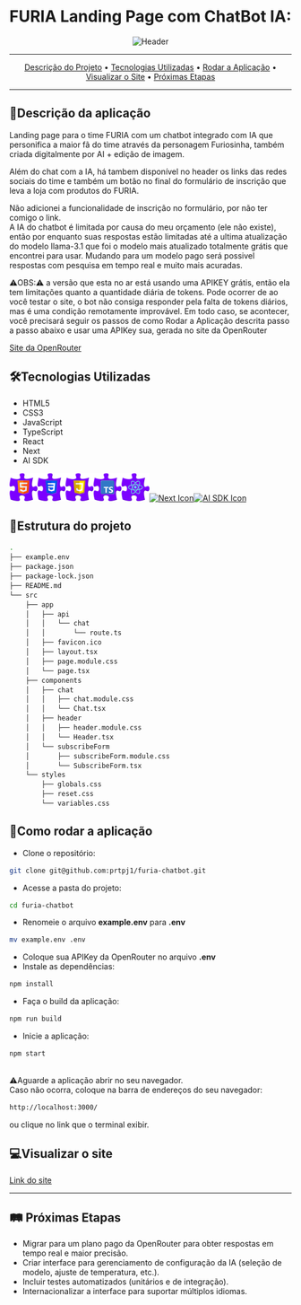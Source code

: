 # FURIA Landing Page com ChatBot IA: 
<p align="center">
  <img src="https://github.com/prtpj1/prtpj1/blob/main/Headers/furia_header_github.png?raw=true" alt="Header" />
</p>
<a name="topo"></a>

---
<p align="center">
<a href="#descrição-da-aplicação">Descrição do Projeto</a> •
<a href="#tecnologias-utilizadas">Tecnologias Utilizadas</a> •
<a href="#como-rodar-a-aplicação">Rodar a Aplicação</a> •
<a href="#visualizar-o-site">Visualizar o Site</a> •
<a href="#próximas-etapas">Próximas Etapas</a>
</p>

---
## 📝Descrição da aplicação
Landing page para o time FURIA com um chatbot integrado com IA que personifica a maior fã do time através da personagem Furiosinha, também criada digitalmente por AI + edição de imagem.<br>

Além do chat com a IA, há tambem disponível no header os links das redes sociais do time e também um botão no final do formulário de inscrição que leva a loja com produtos do FURIA.<br>

Não adicionei a funcionalidade de inscrição no formulário, por não ter comigo o link.<br>
A IA do chatbot é limitada por causa do meu orçamento (ele não existe), então por enquanto suas respostas estão limitadas até a ultima atualização do modelo llama-3.1 que foi o modelo mais atualizado totalmente grátis que encontrei para usar.
Mudando para um modelo pago será possivel respostas com pesquisa em tempo real e muito mais acuradas.<br>

⚠️OBS:⚠️ a versão que esta no ar está usando uma APIKEY grátis, então ela tem limitações quanto a quantidade diária de tokens. Pode ocorrer de ao você testar o site, o bot não consiga responder pela falta de tokens diários, mas é uma condição remotamente improvável.
Em todo caso, se acontecer, você precisará seguir os passos de como Rodar a Aplicação descrita passo a passo abaixo e usar uma APIKey sua, gerada no site da OpenRouter

[Site da OpenRouter](https://openrouter.ai/settings/keys)

## 🛠️Tecnologias Utilizadas 

- HTML5
- CSS3
- JavaScript
- TypeScript
- React
- Next
- AI SDK

<a href="https://developer.mozilla.org/en-US/docs/Glossary/HTML5" target="_blank" rel="noreferrer"><img src="https://github.com/prtpj1/prtpj1/blob/main/Github%20Imgs/html2.png?raw=true" width="50" height="50" alt="HTML Icon" /></a><a href="https://www.w3.org/TR/CSS/#css" target="_blank" rel="noreferrer"><img src="https://github.com/prtpj1/prtpj1/blob/main/Github%20Imgs/CSS2.png?raw=true" width="50" height="50" alt="CSS3 Icon" /></a><a href="https://developer.mozilla.org/en-US/docs/Web/JavaScript" target="_blank" rel="noreferrer"><img src="https://github.com/prtpj1/prtpj1/blob/main/Github%20Imgs/JavaScript2.png?raw=true" width="50" height="50" alt="JavaScript Icon" /></a><a href="https://www.typescriptlang.org/" target="_blank" rel="noreferrer"><img src="https://github.com/prtpj1/prtpj1/blob/main/Github%20Imgs/Typescript2.png?raw=true" width="50" height="50" alt="TypeScript Icon" /></a><a href="https://reactjs.org/" target="_blank" rel="noreferrer"><img src="https://github.com/prtpj1/prtpj1/blob/main/Github%20Imgs/React2.png?raw=true" width="50" height="50" alt="React Icon" /></a><a href="https://nextjs.org/" target="_blank" rel="noreferrer"><img src="https://github.com/prtpj1/prtpj1/blob/main/Github%20Imgs/piece_100_Next.png?raw=true" width="50" height="50" alt="Next Icon" /></a><a href="https://ai-sdk.dev/" target="_blank" rel="noreferrer"><img src="https://github.com/prtpj1/prtpj1/blob/main/Github%20Imgs/piece_100_ai_sdk.png?raw=true" width="50" height="50" alt="AI SDK Icon" /></a>

## 🧩Estrutura do projeto
```bash
.
├── example.env
├── package.json
├── package-lock.json
├── README.md
└── src
    ├── app
    │   ├── api
    │   │   └── chat
    │   │       └── route.ts
    │   ├── favicon.ico
    │   ├── layout.tsx
    │   ├── page.module.css
    │   └── page.tsx
    ├── components
    │   ├── chat
    │   │   ├── chat.module.css
    │   │   └── Chat.tsx
    │   ├── header
    │   │   ├── header.module.css
    │   │   └── Header.tsx
    │   └── subscribeForm
    │       ├── subscribeForm.module.css
    │       └── SubscribeForm.tsx
    └── styles
        ├── globals.css
        ├── reset.css
        └── variables.css
```

## 🚀Como rodar a aplicação
- Clone o repositório: <br>
```bash
git clone git@github.com:prtpj1/furia-chatbot.git
```
- Acesse a pasta do projeto: <br>
```bash 
cd furia-chatbot
```
- Renomeie o arquivo <strong>example.env</strong> para <strong>.env</strong> <br>
```bash 
mv example.env .env
```
- Coloque sua APIKey da OpenRouter no arquivo <strong>.env</strong> <br>
- Instale as dependências: <br>
```bash 
npm install
```
- Faça o build da aplicação: <br>
```bash 
npm run build
```
- Inicie a aplicação: <br>
```bash 
npm start
```
<br>
⚠️Aguarde a aplicação abrir no seu navegador.  <br>
Caso não ocorra, coloque na barra de endereços do seu navegador: <br>

```bash 
http://localhost:3000/
``` 
ou clique no link que o terminal exibir.
</br>

## 💻Visualizar o site
[Link do site](https://furia-chatbot-theta.vercel.app/)

---

## 🛤️ Próximas Etapas

- Migrar para um plano pago da OpenRouter para obter respostas em tempo real e maior precisão.  
- Criar interface para gerenciamento de configuração da IA (seleção de modelo, ajuste de temperatura, etc.).  
- Incluir testes automatizados (unitários e de integração).
- Internacionalizar a interface para suportar múltiplos idiomas.  
